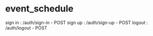 # event_schedule

sign in : /auth/sign-in - POST
sign up : /auth/sign-up - POST
logout : /auth/logout - POST
